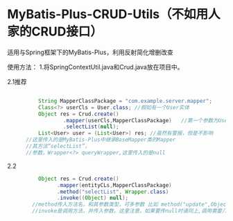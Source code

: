 # MyBatis-Plus-CRUD-Utils（不如用人家的CRUD接口）
适用与Spring框架下的MyBatis-Plus，利用反射简化增删改查

使用方法：
1.将SpringContextUtil.java和Crud.java放在项目中。

2.1推荐
```Java

          String MapperClassPackage = "com.example.server.mapper";
          Class<?> userCls = User.class; //假如有一个User实体
          Object res = Crud.create()
                  .mapper(userCls,MapperClassPackage)   //第一个参数为User.class,第二个参数为包名 
                  .selectList(null);
          List<User> user = (List<User>) res; //虽然有警报，但是不影响 
      //这里传入的是MyBatis-Plus中继承BaseMapper类的Mapper
      //其方法“selectList”，
      //参数，Wrapper<?> queryWrapper,这里传入的是null
```
2.2
```Java
          Object res = Crud.create()
                .mapper(entityCLs,MapperClassPackage)
                .method("selectList", Wrapper.class)
                .invoke((Object) null);
        //method传入方法名，和其参数类型，可多参数 比如 method("update",Object.class,Wrapper.class)
        //invoke是调用方法，并传入参数，这里注意，如果要传null时请同上,调用需要几个参数就给几个参数，比如invoke(user,(Object)null)
  
```
